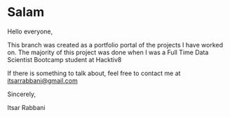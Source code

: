 # Salam

Hello everyone,

This branch was created as a portfolio portal of the projects I have worked on. The majority of this project was done when I was a Full Time Data Scientist Bootcamp student at Hacktiv8

If there is something to talk about, feel free to contact me at itsarrabbani@gmail.com

Sincerely,

Itsar Rabbani
